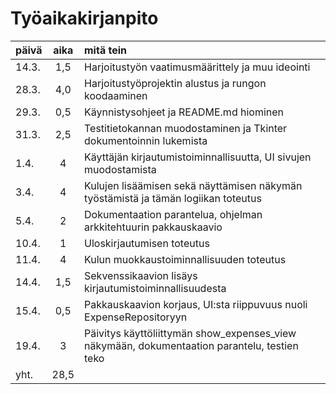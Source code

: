 # Työaikakirjanpito

| päivä | aika | mitä tein                                                                                    |
| ----- | :--: | :------------------------------------------------------------------------------------------- |
| 14.3. | 1,5  | Harjoitustyön vaatimusmäärittely ja muu ideointi                                             |
| 28.3. | 4,0  | Harjoitustyöprojektin alustus ja rungon koodaaminen                                          |
| 29.3. | 0,5  | Käynnistysohjeet ja README.md hiominen                                                       |
| 31.3. | 2,5  | Testitietokannan muodostaminen ja Tkinter dokumentoinnin lukemista                           |
| 1.4.  |  4   | Käyttäjän kirjautumistoiminnallisuutta, UI sivujen muodostamista                             |
| 3.4.  |  4   | Kulujen lisäämisen sekä näyttämisen näkymän työstämistä ja tämän logiikan toteutus           |
| 5.4.  |  2   | Dokumentaation parantelua, ohjelman arkkitehtuurin pakkauskaavio                             |
| 10.4. |  1   | Uloskirjautumisen toteutus                                                                   |
| 11.4. |  4   | Kulun muokkaustoiminnallisuuden toteutus                                                     |
| 14.4. | 1,5  | Sekvenssikaavion lisäys kirjautumistoiminnallisuudesta                                       |
| 15.4. | 0,5  | Pakkauskaavion korjaus, UI:sta riippuvuus nuoli ExpenseRepositoryyn                          |
| 19.4. |  3   | Päivitys käyttöliittymän show_expenses_view näkymään, dokumentaation parantelu, testien teko |
| yht.  | 28,5 |
